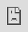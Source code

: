 ```yaml
---
title: 周期模型配置
show_date: false


tags:
    - 资产配置
    - 策略
    - 宏观

categories:
    - 资产配置
    - 策略
---
```


<style>
iframe {
    /* height: 3000px; */
    left: 0;
    top: 0;
    position: absolute;
    width: 100vw;
    /* margin-left: 5vw;
    margin-right: -5vw; */
    overflow-y: hidden;
}
</style>


<iframe src="http://10.3.8.1:8567" width="100%" height="100%" frameborder="0" ></iframe>